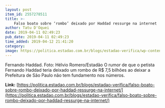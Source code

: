 ```yaml
---
layout: post
item_id: 2557278511
title: >-
    Falso boato sobre ‘rombo’ deixado por Haddad ressurge na internet
author: Tatu D'Oquei
date: 2019-04-11 02:49:23
pub_date: 2019-04-11 02:49:23
time_added: 2019-04-12 21:41:20
category: 
image: https://politica.estadao.com.br/blogs/estadao-verifica/wp-content/uploads/sites/690/2019/04/fernando-haddad-helvio-romero-estadao.jpg
---
```


Fernando Haddad. Foto: Hélvio Romero/Estadão O rumor de que o petista Fernando Haddad teria deixado um rombo de R$ 7,5 bilhões ao deixar a Prefeitura de São Paulo não tem fundamento nos números.

**Link:** [https://politica.estadao.com.br/blogs/estadao-verifica/falso-boato-sobre-rombo-deixado-por-haddad-ressurge-na-internet/](https://politica.estadao.com.br/blogs/estadao-verifica/falso-boato-sobre-rombo-deixado-por-haddad-ressurge-na-internet/)

